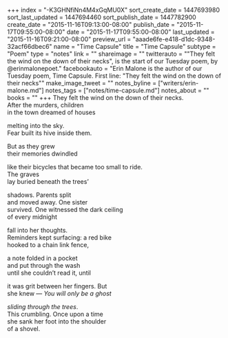 +++
index = "-K3GHNfiNn4M4xGqMU0X"
sort_create_date = 1447693980
sort_last_updated = 1447694460
sort_publish_date = 1447782900
create_date = "2015-11-16T09:13:00-08:00"
publish_date = "2015-11-17T09:55:00-08:00"
date = "2015-11-17T09:55:00-08:00"
last_updated = "2015-11-16T09:21:00-08:00"
preview_url = "aaade6fe-e418-d1dc-9348-32acf66dbec6"
name = "Time Capsule"
title = "Time Capsule"
subtype = "Poem"
type = "notes"
link = ""
shareimage = ""
twitterauto = "\"They felt the wind on the down of their necks\", is the start of our Tuesday poem, by @erinmalonepoet."
facebookauto = "Erin Malone is the author of our Tuesday poem, Time Capsule. First line: \"They felt the wind on the down of their necks\""
make_image_tweet = ""
notes_byline = ["writers/erin-malone.md"]
notes_tags = ["notes/time-capsule.md"]
notes_about = ""
books = ""
+++
They felt the wind on the down of their necks.<br> 
After the murders, children <br>
in the town dreamed of houses 

melting into the sky.<br>
Fear built its hive inside them.

But as they grew<br> 
their memories dwindled 

like their bicycles that became too small to ride.<br>
The graves<br>
lay buried beneath the trees’

shadows. Parents split<br> 
and moved away. One sister<br> 
survived. One witnessed the dark ceiling<br>
of every midnight 

fall into her thoughts.<br>
Reminders kept surfacing: a red bike<br>
hooked to a chain link fence, 

a note folded in a pocket<br>
and put through the wash<br>
until she couldn’t read it, until

it was grit between her fingers. But<br>
she knew &mdash; _You will only be a ghost_

_sliding through the trees_.<br>
This crumbling. Once upon a time <br>
she sank her foot into the shoulder<br>
of a shovel.